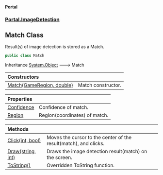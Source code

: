 #### [Portal](index.md 'index')
### [Portal.ImageDetection](Portal.ImageDetection.md 'Portal.ImageDetection')

## Match Class

Result(s) of image detection is stored as a Match.

```csharp
public class Match
```

Inheritance [System.Object](https://docs.microsoft.com/en-us/dotnet/api/System.Object 'System.Object') &#129106; Match

| Constructors | |
| :--- | :--- |
| [Match(GameRegion, double)](Portal.ImageDetection.Match.Match(Portal.GameRegion,double).md 'Portal.ImageDetection.Match.Match(Portal.GameRegion, double)') | Match constructor. |

| Properties | |
| :--- | :--- |
| [Confidence](Portal.ImageDetection.Match.Confidence.md 'Portal.ImageDetection.Match.Confidence') | Confidence of match. |
| [Region](Portal.ImageDetection.Match.Region.md 'Portal.ImageDetection.Match.Region') | Region(coordinates) of match. |

| Methods | |
| :--- | :--- |
| [Click(int, bool)](Portal.ImageDetection.Match.Click(int,bool).md 'Portal.ImageDetection.Match.Click(int, bool)') | Moves the cursor to the center of the result(match), and clicks. |
| [Draw(string, int)](Portal.ImageDetection.Match.Draw(string,int).md 'Portal.ImageDetection.Match.Draw(string, int)') | Draws the image detection result(match) on the screen. |
| [ToString()](Portal.ImageDetection.Match.ToString().md 'Portal.ImageDetection.Match.ToString()') | Overridden ToString function. |
